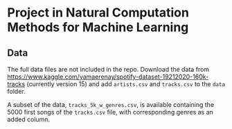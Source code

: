 # Project in Natural Computation Methods for Machine Learning

## Data
The full data files are not included in the repo. Download the data from
https://www.kaggle.com/yamaerenay/spotify-dataset-19212020-160k-tracks
(currently version 15) and add `artists.csv` and `tracks.csv` to the `data` folder.

A subset of the data, `tracks_5k_w_genres.csv`, is available containing the 5000
first songs of the `tracks.csv` file, with corresponding genres as an added column.